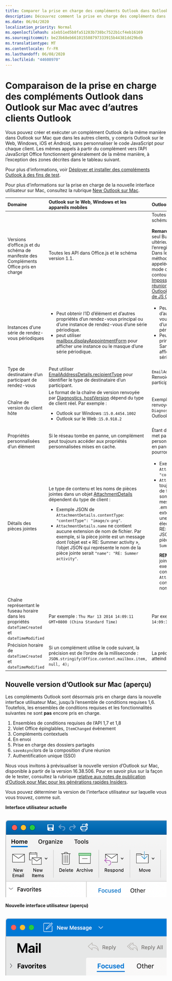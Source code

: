 ```yaml
---
title: Comparer la prise en charge des compléments Outlook dans Outlook sur Mac
description: Découvrez comment la prise en charge des compléments dans Outlook sur Mac est comparée à celle des autres clients Outlook.
ms.date: 06/04/2020
localization_priority: Normal
ms.openlocfilehash: a1eb51ed5b8fa51283b738bc7522b1cf4eb16169
ms.sourcegitcommit: be23b68eb661015508797333915b44381dd29bdb
ms.translationtype: MT
ms.contentlocale: fr-FR
ms.lasthandoff: 06/08/2020
ms.locfileid: "44608970"
---
```

# <a name="compare-outlook-add-in-support-in-outlook-on-mac-with-other-outlook-clients"></a>Comparaison de la prise en charge des compléments Outlook dans Outlook sur Mac avec d’autres clients Outlook

Vous pouvez créer et exécuter un complément Outlook de la même manière dans Outlook sur Mac que dans les autres clients, y compris Outlook sur le Web, Windows, iOS et Android, sans personnaliser le code JavaScript pour chaque client. Les mêmes appels à partir du complément vers l’API JavaScript Office fonctionnent généralement de la même manière, à l’exception des zones décrites dans le tableau suivant.

Pour plus d'informations, voir [Déployer et installer des compléments Outlook à des fins de test](testing-and-tips.md).

Pour plus d’informations sur la prise en charge de la nouvelle interface utilisateur sur Mac, consultez la rubrique [New Outlook sur Mac](#new-outlook-on-mac-preview).

| Domaine | Outlook sur le Web, Windows et les appareils mobiles | Outlook sur Mac |
|:-----|:-----|:-----|
| Versions d’office.js et du schéma de manifeste des Compléments Office pris en charge | Toutes les API dans Office.js et le schéma version 1.1. | Toutes les API dans Office.js et le schéma version 1.1.<br><br>**Remarque**: dans Outlook sur Mac, seul Build 16.35.308 ou version ultérieure prend en charge l’enregistrement d’une réunion. Dans le cas contraire, la `saveAsync` méthode échoue lorsqu’elle est appelée à partir d’une réunion en mode composition. Pour contourner ce problème, voir [Impossible d’enregistrer une réunion en tant que brouillon dans Outlook pour Mac à l’aide des API de JS Office](https://support.microsoft.com/help/4505745). |
| Instances d’une série de rendez-vous périodiques | <ul><li>Peut obtenir l’ID d’élément et d’autres propriétés d’un rendez-vous principal ou d’une instance de rendez-vous d’une série périodique.</li><li>peut utiliser [mailbox.displayAppointmentForm](../reference/objectmodel/preview-requirement-set/office.context.mailbox.md#methods) pour afficher une instance ou le masque d’une série périodique.</li></ul> | <ul><li>Peut obtenir l’ID d’élément et d’autres propriétés du rendez-vous principal, mais pas ceux d’une instance d’une série périodique.</li><li>Peut afficher le rendez-vous principal d’une série périodique. Sans l’ID d’élément, ne peut pas afficher une instance d’une série périodique.</li></ul> |
| Type de destinataire d’un participant de rendez-vous | Peut utiliser [EmailAddressDetails.recipientType](/javascript/api/outlook/office.emailaddressdetails#recipienttype) pour identifier le type de destinataire d’un participant. | `EmailAddressDetails.recipientType` Renvoie `undefined` pour les participants à un rendez-vous. |
| Chaîne de version du client hôte | Le format de la chaîne de version renvoyée par [Diagnostics. hostVersion](/javascript/api/outlook/office.diagnostics#hostversion) dépend du type de client réel. Par exemple :<ul><li>Outlook sur Windows :`15.0.4454.1002`</li><li>Outlook sur le Web :`15.0.918.2`</li></ul> |Exemple de la chaîne de version renvoyée par `Diagnostics.hostVersion` sur Outlook sur Mac :`15.0 (140325)` |
| Propriétés personnalisées d’un élément | Si le réseau tombe en panne, un complément peut toujours accéder aux propriétés personnalisées mises en cache. | Étant donné qu’Outlook sur Mac ne met pas en cache les propriétés personnalisées, si le réseau tombe en panne, les compléments ne pourront pas y accéder. |
| Détails des pièces jointes | Le type de contenu et les noms de pièces jointes dans un objet [AttachmentDetails](/javascript/api/outlook/office.attachmentdetails) dépendent du type de client :<ul><li>Exemple JSON de `AttachmentDetails.contentType`: `"contentType": "image/x-png"`. </li><li>`AttachmentDetails.name` ne contient aucune extension de nom de fichier. Par exemple, si la pièce jointe est un message dont l’objet est « RE: Summer activity », l’objet JSON qui représente le nom de la pièce jointe serait `"name": "RE: Summer activity"`.</li></ul> | <ul><li>Exemple JSON de `AttachmentDetails.contentType`: `"contentType" "image/png"`</li><li>`AttachmentDetails.name` inclut toujours une extension de nom de fichier. Les pièces jointes qui sont des éléments de messagerie ont une extension .eml et les rendez-vous ont une extension .ics. Par exemple, si une pièce jointe est un message électronique dont l’objet est « RE: Summer activity », l’objet JSON qui représente le nom de pièce jointe sera `"name": "RE: Summer activity.eml"`<p>**REMARQUE** : si un fichier est joint par programmation (par exemple, par le biais d’un complément) sans extension, `AttachmentDetails.name` ne contient pas l’extension dans le nom de fichier.</p></li></ul> |
| Chaîne représentant le fuseau horaire dans les propriétés `dateTimeCreated` et `dateTimeModified` |Par exemple : `Thu Mar 13 2014 14:09:11 GMT+0800 (China Standard Time)` | Par exemple : `Thu Mar 13 2014 14:09:11 GMT+0800 (CST)` |
| Précision horaire de `dateTimeCreated` et `dateTimeModified` | Si un complément utilise le code suivant, la précision est de l’ordre de la milliseconde :<br/>`JSON.stringify(Office.context.mailbox.item, null, 4);`| La précision peut seulement atteindre une seconde. |

## <a name="new-outlook-on-mac-preview"></a>Nouvelle version d’Outlook sur Mac (aperçu)

Les compléments Outlook sont désormais pris en charge dans la nouvelle interface utilisateur Mac, jusqu’à l’ensemble de conditions requises 1,6. Toutefois, les ensembles de conditions requises et les fonctionnalités suivantes ne sont **pas** encore pris en charge.

1. Ensembles de conditions requises de l’API 1,7 et 1,8
1. Volet Office épinglables, `ItemChanged` événement
1. Compléments contextuels
1. En envoi
1. Prise en charge des dossiers partagés
1. `saveAsync`lors de la composition d’une réunion
1. Authentification unique (SSO)

Nous vous invitons à prévisualiser la nouvelle version d’Outlook sur Mac, disponible à partir de la version 16.38.506. Pour en savoir plus sur la façon de le tester, consultez la rubrique [relative aux notes de publication d’Outlook pour Mac pour les générations rapides Insiders](https://support.microsoft.com/office/d6347358-5613-433e-a49e-a9a0e8e0462a).

Vous pouvez déterminer la version de l’interface utilisateur sur laquelle vous vous trouvez, comme suit.

**Interface utilisateur actuelle**

&nbsp;&nbsp;&nbsp;&nbsp;![Interface utilisateur actuelle sur Mac](../images/outlook-on-mac-classic.png)

**Nouvelle interface utilisateur (aperçu)**

&nbsp;&nbsp;&nbsp;&nbsp;![Nouvelle interface utilisateur en mode aperçu sur Mac](../images/outlook-on-mac-new.png)